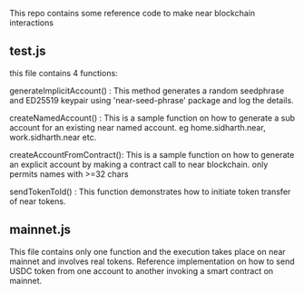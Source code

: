 This repo contains some reference code to make near blockchain interactions

## test.js

this file contains 4 functions:

generateImplicitAccount() : This method generates a random seedphrase and ED25519 keypair using 'near-seed-phrase' package and log the details.

createNamedAccount() : This is a sample function on how to generate a sub account for an existing near named account. eg home.sidharth.near, work.sidharth.near etc.

createAccountFromContract(): This is a sample function on how to generate an explicit account by making a contract call to near blockchain. only permits names with >=32 chars

sendTokenToId() : This function demonstrates how to initiate token transfer of near tokens.




## mainnet.js

This file contains only one function and the execution takes place on near mainnet and involves real tokens.
Reference implementation on how to send USDC token from one account to another invoking a smart contract on mainnet.